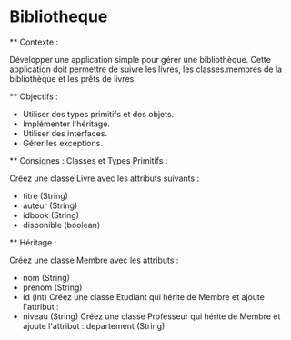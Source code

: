 # Bibliotheque
** Contexte :

Développer une application simple pour gérer une bibliothèque. 
Cette application doit permettre de suivre les livres, les classes.membres de la bibliothèque et les prêts de livres.

** Objectifs :
- Utiliser des types primitifs et des objets.
- Implémenter l'héritage.
- Utiliser des interfaces.
- Gérer les exceptions.

** Consignes :
Classes et Types Primitifs :

Créez une classe Livre avec les attributs suivants :
- titre (String)
- auteur (String)
- idbook (String)
- disponible (boolean)

** Héritage :

Créez une classe Membre avec les attributs :
- nom (String)
- prenom (String)
- id (int)
Créez une classe Etudiant qui hérite de Membre et ajoute l'attribut :
- niveau (String)
Créez une classe Professeur qui hérite de Membre et ajoute l'attribut :
departement (String)
